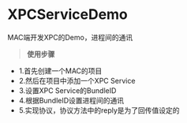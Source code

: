 # XPCServiceDemo
MAC端开发XPC的Demo，进程间的通讯
>**使用步骤**

- 1.首先创建一个MAC的项目
- 2.然后在项目中添加一个XPC Service
- 3.设置XPC Service的BundleID
- 4.根据BundleID设置进程间的通讯
- 5.实现协议，协议方法中的reply是为了回传值设定的


